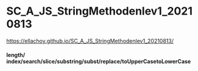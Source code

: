 # SC_A_JS_StringMethodenlev1_20210813
https://ellachoy.github.io/SC_A_JS_StringMethodenlev1_20210813/
#### length/ index/search/slice/substring/subst/replace/toUpperCasetoLowerCase
